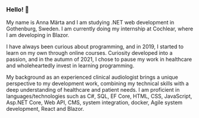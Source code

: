 ### Hello! 👋

My name is Anna Märta and I am studying .NET web development in Gothenburg, Sweden. I am currently doing my internship at Cochlear, where I am developing in Blazor.

I have always been curious about programming, and in 2019, I started to learn on my own through online courses. Curiosity developed into a passion, and in the autumn of 2021, I chose to pause my work in healthcare and wholeheartedly invest in learning programming.

My background as an experienced clinical audiologist brings a unique perspective to my development work, combining my technical skills with a deep understanding of healthcare and patient needs. I am proficient in languages/technologies such as C#, SQL, EF Core, HTML, CSS, JavaScript, Asp.NET Core, Web API, CMS, system integration, docker, Agile system development, React and Blazor.


<!--
**Martason/Martason** is a ✨ _special_ ✨ repository because its `README.md` (this file) appears on your GitHub profile.

Here are some ideas to get you started:


-->
